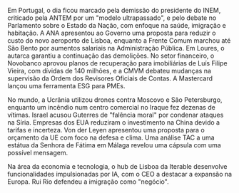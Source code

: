 Em Portugal, o dia ficou marcado pela demissão do presidente do INEM, criticado pela ANTEM por um "modelo ultrapassado", e pelo debate no Parlamento sobre o Estado da Nação, com enfoque na saúde, imigração e habitação. A ANA apresentou ao Governo uma proposta para reduzir o custo do novo aeroporto de Lisboa, enquanto a Frente Comum marchou até São Bento por aumentos salariais na Administração Pública. Em Loures, o autarca garantiu a continuação das demolições. No setor financeiro, o Novobanco aprovou planos de recuperação para imobiliárias de Luís Filipe Vieira, com dívidas de 140 milhões, e a CMVM debateu mudanças na supervisão da Ordem dos Revisores Oficiais de Contas. A Mastercard lançou uma ferramenta ESG para PMEs.

No mundo, a Ucrânia utilizou drones contra Moscovo e São Petersburgo, enquanto um incêndio num centro comercial no Iraque fez dezenas de vítimas. Israel acusou Guterres de "falência moral" por condenar ataques na Síria. Empresas dos EUA reduziram o investimento na China devido a tarifas e incerteza. Von der Leyen apresentou uma proposta para o orçamento da UE com foco na defesa e clima. Uma análise TAC a uma estátua da Senhora de Fátima em Málaga revelou uma cápsula com uma possível mensagem.

Na área da economia e tecnologia, o hub de Lisboa da Iterable desenvolve funcionalidades impulsionadas por IA, com o CEO a destacar a expansão na Europa. Rui Rio defendeu a imigração como "negócio".